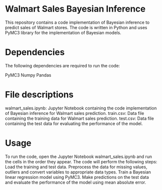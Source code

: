 # Walmart Sales Bayesian Inference


This repository contains a code implementation of Bayesian inference to predict sales of Walmart stores. The code is written in Python and uses PyMC3 library for the implementation of Bayesian models.

# Dependencies
The following dependencies are required to run the code:

PyMC3
Numpy
Pandas


# File descriptions
walmart_sales.ipynb: Jupyter Notebook containing the code implementation of Bayesian inference for Walmart sales prediction.
train.csv: Data file containing the training data for Walmart sales prediction.
test.csv: Data file containing the test data for evaluating the performance of the model.


# Usage
To run the code, open the Jupyter Notebook walmart_sales.ipynb and run the cells in the order they appear. The code will perform the following steps:
Load the training and test data.
Preprocess the data for missing values, outliers and convert variables to appropriate data types.
Train a Bayesian linear regression model using PyMC3.
Make predictions on the test data and evaluate the performance of the model using mean absolute error.

